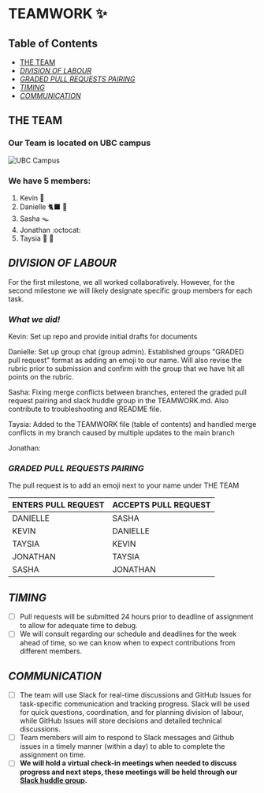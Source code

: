 
# **TEAMWORK** :sparkles:

## Table of Contents
- [THE TEAM](#the-team)
- [_DIVISION OF LABOUR_](#division-of-labour)
- [_GRADED PULL REQUESTS PAIRING_](#graded-pull-requests-pairing)
- [_TIMING_](#timing)
- [_COMMUNICATION_](#communication)

## THE TEAM ##

### Our Team is located on UBC campus ###

![UBC Campus](https://visit.ubc.ca/wp-content/uploads/2019/09/UBC_mainmall1_1940x1216.jpg)

### We have 5 members: ###
1. Kevin 🍔
2. Danielle :black_cat: :bouquet:
3. Sasha 🪤
4. Jonathan :octocat:
5. Taysia :seedling: 🐙

## _DIVISION OF LABOUR_ ##
<!-- Division of Labour: How will you divide the work required for this milestone? Be sure to include what work will be done individually, so that the work in each teammate’s pull request has clear content.
-->

For the first milestone, we all worked collaboratively. However, for the second milestone we will likely designate specific group members for each task.

### _What we did!_ ###

Kevin: Set up repo and provide initial drafts for documents 

Danielle: Set up group chat (group admin). Established groups "GRADED pull request" format as adding an emoji to our name. Will also revise the rubric prior to submission and confirm with the group that we have hit all points on the rubric.

Sasha: Fixing merge conflicts between branches, entered the graded pull request pairing and slack huddle group in the TEAMWORK.md. Also contribute to troubleshooting and README file. 

Taysia: Added to the TEAMWORK file (table of contents) and handled merge conflicts in my branch caused by multiple updates to the main branch

Jonathan:

### _GRADED PULL REQUESTS PAIRING_ ###
The pull request is to add an emoji next to your name under THE TEAM

ENTERS PULL REQUEST | ACCEPTS PULL REQUEST  
--------------------|---------------------  
DANIELLE | SASHA  
KEVIN | DANIELLE  
TAYSIA | KEVIN  
JONATHAN | TAYSIA  
SASHA | JONATHAN  

## _TIMING_ ##
<!-- When will you each aim to submit your pull requests, keeping in mind that another teammate will need to review your work? Warning: Do not submit your part of the project last–minute. Your teammate may not be able to review it in time.
-->
- [ ] Pull requests will be submitted 24 hours prior to deadline of assignment to allow for adequate time to debug.
- [ ] We will consult regarding our schedule and deadlines for the week ahead of time, so we can know when to expect contributions from different members.

## _COMMUNICATION_ ##
<!-- How will you communicate with each other? For example, will you be using both Slack and GitHub Issues? For what, exactly? How long will it realistically take you to respond to a message? Will you hold a regular meeting, or rely exclusively on asynchronous communication?
--> 

- [ ] The team will use Slack for real-time discussions and GitHub Issues for task-specific communication and tracking progress. 
Slack will be used for quick questions, coordination, and for planning division of labour, while GitHub Issues will store decisions and detailed technical discussions. 
- [ ] Team members will aim to respond to Slack messages and Github issues in a timely manner (within a day) to able to complete the assignment on time.
- [ ] **We will hold a virtual check-in meetings when needed to discuss progress and next steps, these meetings will be held through our [Slack huddle group](https://app.slack.com/huddle/T09A488KAUT/C09EX911AEQ).**
